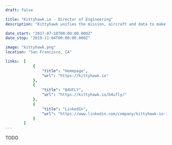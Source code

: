 ```yaml
---
draft: false

title: "Kittyhawk.io - Director of Engineering"
description: "Kittyhawk unifies the mission, aircraft and data to make drone operations safe and reliable. Kittyhawk streamlines the disconnected collection of tools and technologies into a unified drone operation that makes flight safer and more valuable."

date_start: "2017-07-10T00:00:00.000Z"
date_stop: "2019-11-04T00:00:00.000Z"

image: "kittyhawk.png"
location: "San Francisco, CA"

links:  [
            {
                "title": "Homepage",
                "url": "https://kittyhawk.io"
            },
            {
                "title": "B4UFLY",
                "url": "https://kittyhawk.io/b4ufly/"
            },
            {
                "title": "LinkedIn",
                "url": "https://www.linkedin.com/company/kittyhawk-io-inc-/"
            }
        ]
---
```


TODO